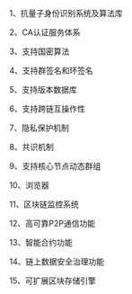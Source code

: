 1、抗量子身份识别系统及算法库

2、CA认证服务体系

3、支持国密算法

4、支持群签名和环签名

5、支持版本数据库

6、支持跨链互操作性

7、隐私保护机制

8、共识机制

9、支持核心节点动态群组

10、浏览器

11、区块链监控系统

12、高可靠P2P通信功能

13、智能合约功能

14、链上数据安全治理功能

15、可扩展区块存储引擎
